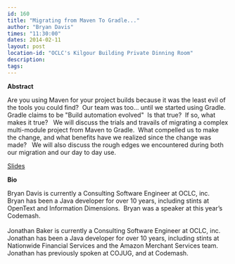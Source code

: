 ```yaml
---
id: 160
title: "Migrating from Maven To Gradle..."
author: "Bryan Davis"
times: "11:30:00"
dates: 2014-02-11
layout: post
location-id: "OCLC's Kilgour Building Private Dinning Room"  
description: 
tags: 
---
```

 **Abstract**

Are you using Maven for your project builds because it was the least evil of the tools you could find?&nbsp; Our team was too... until we started using Gradle.&nbsp; Gradle claims to be "Build automation evolved"&nbsp; Is that true?&nbsp; If so, what makes it true?&nbsp;&nbsp; We will discuss the trials and travails of migrating a complex multi-module project from Maven to Gradle.&nbsp; What compelled us to make the change, and what benefits have we realized since the change was made?&nbsp;&nbsp; We will also discuss the rough edges we encountered during both our migration and our day to day use.   
  
[Slides](downloads/Maven2Gradle-FINAL_COJUGx.pdf)   

**Bio**

Bryan Davis is currently a Consulting Software Engineer at OCLC, inc.&nbsp; Bryan has been a Java developer for over 10 years, including stints at OpenText and Information Dimensions.&nbsp; Bryan was a speaker at this year’s Codemash.   
&nbsp;  
Jonathan Baker is currently a Consulting Software Engineer at OCLC, inc.&nbsp; Jonathan has been a Java developer for over 10 years, including stints at Nationwide Financial Services and the Amazon Merchant Services team.&nbsp; Jonathan has previously spoken at COJUG, and at Codemash.

